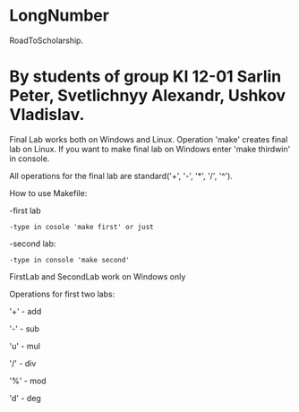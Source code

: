 # LongNumber
RoadToScholarship. 

# By students of group KI 12-01 Sarlin Peter, Svetlichnyy Alexandr, Ushkov Vladislav.

Final Lab works both on Windows and Linux. Operation 'make' creates final lab on Linux. If you want to make final lab on Windows enter 'make thirdwin' in console.

All operations for the final lab are standard('+', '-', '*', '/', '^').

How to use Makefile:

-first lab

    -type in cosole 'make first' or just
    
-second lab:

    -type in console 'make second'

FirstLab and SecondLab work on Windows only

Operations for first two labs:

'+' - add

'-' - sub

'u' - mul

'/' - div

'%' - mod

'd' - deg
